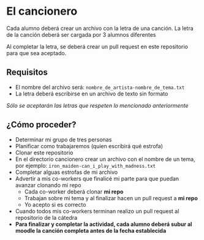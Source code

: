 # El cancionero

Cada alumno deberá crear un archivo con la letra de una canción. La letra de la
canción deberá ser cargada por 3 alumnos diferentes

Al completar la letra, se deberá crear un pull request en este repositorio para
que sea aceptado.

## Requisitos

* El nombre del archivo será: `nombre_de_artista-nombre_de_tema.txt`
* La letra deberá escribirse en un archivo de texto sin formato

*Sólo se aceptarán las letras que respeten lo mencionado anteriormente*


## ¿Cómo proceder?

* Determinar mi grupo de tres personas
* Planificar como trabajaremos (quien escribirá qué estrofa)
* Clonar este repositorio
* En el directorio cancionero crear un archivo con el nombre de un tema, por
  ejemplo: `iron_maiden-can_i_play_with_madness.txt`
* Completar alguas estrofas de mi archivo
* Advertir a mis co-workers que finalicé mi parte para que puedan avanzar
  clonando mi repo 
  * Cada co-worker deberá clonar **mi repo** 
  * Trabajan sobre mi tema y al finalizar hacen un pull request a **mi repo**
  * Yo acepto si es correcto
* Cuando todos mis co-workers terminan realizo un pull request al repositorio de
  la cátedra
* **Para finalizar y completar la actividad, cada alumno deberá subur al moodle la
  canción completa antes de la fecha establecida**
